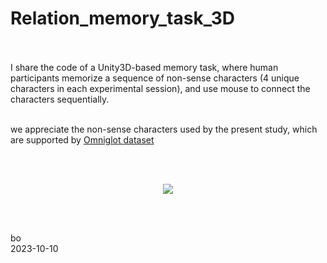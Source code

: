 # Relation_memory_task_3D
<br /><br />
I share the code of a Unity3D-based memory task, where human participants memorize a sequence of non-sense characters (4 unique characters in each experimental session), and use mouse to connect the characters sequentially.
<br /><br />



we appreciate the non-sense characters used by the present study, which are supported by [Omniglot dataset ](https://www.omniglot.com/)

<br /><br />

<p align="center"> 
<img src="https://github.com/ZHANGneuro/Relation_memory_task_3D/blob/main/video-example720.gif">
</p>
<br /> <br /> 


bo <br />
2023-10-10
<br /><br />

